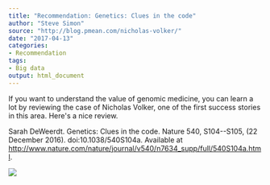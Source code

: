 ```yaml
---
title: "Recommendation: Genetics: Clues in the code"
author: "Steve Simon"
source: "http://blog.pmean.com/nicholas-volker/"
date: "2017-04-13"
categories:
- Recommendation
tags:
- Big data
output: html_document
---
```


If you want to understand the value of genomic medicine, you can learn a
lot by reviewing the case of Nicholas Volker, one of the first success
stories in this area. Here's a nice review.

<!---More--->

Sarah DeWeerdt. Genetics: Clues in the code. Nature 540, S104--S105, (22
December 2016). doi:10.1038/540S104a. Available at
<http://www.nature.com/nature/journal/v540/n7634_supp/full/540S104a.html>.

![](http://www.pmean.com/images/images/17/nicholas-volker01.png)




